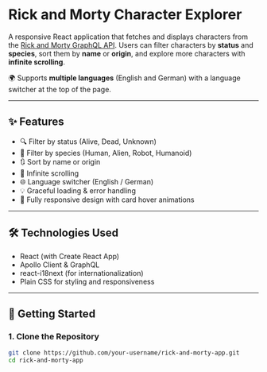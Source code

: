 # Rick and Morty Character Explorer

A responsive React application that fetches and displays characters from the [Rick and Morty GraphQL API](https://rickandmortyapi.com/graphql). Users can filter characters by **status** and **species**, sort them by **name** or **origin**, and explore more characters with **infinite scrolling**.

🌍 Supports **multiple languages** (English and German) with a language switcher at the top of the page.

---

## ✨ Features

- 🔍 Filter by status (Alive, Dead, Unknown)
- 🧬 Filter by species (Human, Alien, Robot, Humanoid)
- 🔃 Sort by name or origin
- 📜 Infinite scrolling
- 🌐 Language switcher (English / German)
- 💡 Graceful loading & error handling
- 📱 Fully responsive design with card hover animations

---

## 🛠️ Technologies Used

- React (with Create React App)
- Apollo Client & GraphQL
- react-i18next (for internationalization)
- Plain CSS for styling and responsiveness

---

## 🚀 Getting Started

### 1. Clone the Repository

```bash
git clone https://github.com/your-username/rick-and-morty-app.git
cd rick-and-morty-app
```

